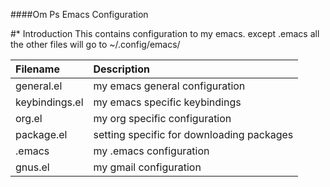 ####Om Ps Emacs Configuration

#* Introduction
This contains configuration to my emacs. except .emacs all the other files will go to ~/.config/emacs/


| Filename       | Description                               |
|:----------------|:-------------------------------------------|
| general.el     | my emacs general configuration            |
| keybindings.el | my emacs specific keybindings             |
| org.el         | my org specific configuration             |
| package.el     | setting specific for downloading packages |
| .emacs         | my .emacs configuration                   |
| gnus.el        | my gmail configuration                    |

